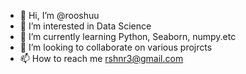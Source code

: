 - 👋 Hi, I’m @rooshuu
- 👀 I’m interested in Data Science
- 🌱 I’m currently learning Python, Seaborn, numpy.etc
- 💞️ I’m looking to collaborate on various projrcts
- 📫 How to reach me rshnr3@gmail.com

<!---
rooshuu/rooshuu is a ✨ special ✨ repository because its `README.md` (this file) appears on your GitHub profile.
You can click the Preview link to take a look at your changes.
--->
